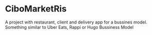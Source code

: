 # CiboMarketRis
A project with restaurant, client and delivery app for a bussines model. Something similar to Uber Eats, Rappi or Hugo Bussiness Model
